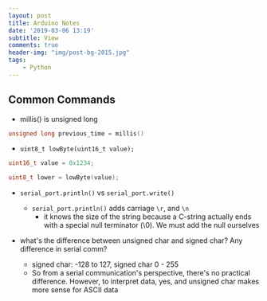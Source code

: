 ```yaml
---
layout: post
title: Arduino Notes
date: '2019-03-06 13:19'
subtitle: View
comments: true
header-img: "img/post-bg-2015.jpg"
tags:
    - Python
---
```


## Common Commands

- millis() is unsigned long

```cpp
unsigned long previous_time = millis()
```

- `uint8_t lowByte(uint16_t value);`

```cpp
uint16_t value = 0x1234;

uint8_t lower = lowByte(value);
```

- `serial_port.println()` vs `serial_port.write()`
    - `serial_port.println()` adds carriage `\r`, and `\n`
        - it knows the size of the string because a C-string actually ends with a special null terminator (\0). We must add the null ourselves

- what's the difference between unsigned char and signed char?  Any difference in serial comm?
    - signed char: -128 to 127, signed char 0 - 255
    - So from a serial communication's perspective, there's no practical difference. However, to interpret data, yes, and unsigned char makes more sense for ASCII data
